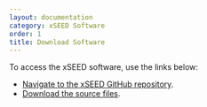 ```yaml
---
layout: documentation
category: xSEED Software
order: 1
title: Download Software
---
```


To access the xSEED software, use the links below:

- [Navigate to the xSEED GitHub repository](https://gitlab.isti.com/xSEED/xseed-utils.git).
- [Download the source files](https://gitlab.isti.com/xSEED/xseed-utils/-/archive/master/xseed-utils-master.zip).
